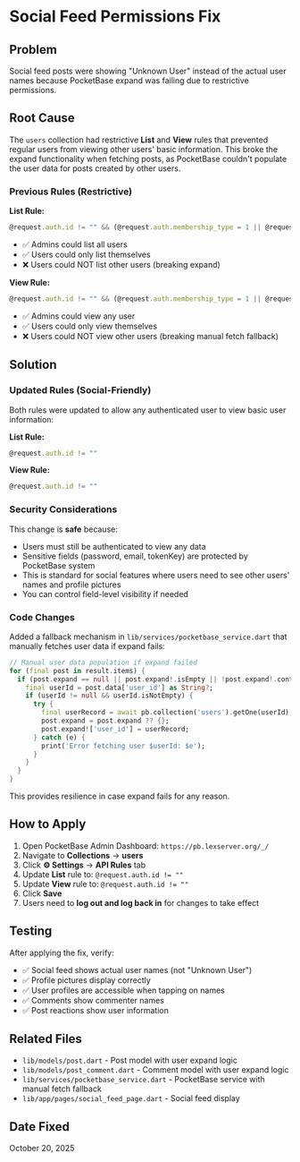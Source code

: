 # Social Feed Permissions Fix

## Problem

Social feed posts were showing "Unknown User" instead of the actual user names because PocketBase expand was failing due to restrictive permissions.

## Root Cause

The `users` collection had restrictive **List** and **View** rules that prevented regular users from viewing other users' basic information. This broke the expand functionality when fetching posts, as PocketBase couldn't populate the user data for posts created by other users.

### Previous Rules (Restrictive)

**List Rule:**

```javascript
@request.auth.id != "" && (@request.auth.membership_type = 1 || @request.auth.membership_type = 2) || id = @request.auth.id
```

- ✅ Admins could list all users
- ✅ Users could only list themselves
- ❌ Users could NOT list other users (breaking expand)

**View Rule:**

```javascript
@request.auth.id != "" && (@request.auth.membership_type = 1 || @request.auth.membership_type = 2 || id = @request.auth.id)
```

- ✅ Admins could view any user
- ✅ Users could only view themselves
- ❌ Users could NOT view other users (breaking manual fetch fallback)

## Solution

### Updated Rules (Social-Friendly)

Both rules were updated to allow any authenticated user to view basic user information:

**List Rule:**

```javascript
@request.auth.id != ""
```

**View Rule:**

```javascript
@request.auth.id != ""
```

### Security Considerations

This change is **safe** because:

- Users must still be authenticated to view any data
- Sensitive fields (password, email, tokenKey) are protected by PocketBase system
- This is standard for social features where users need to see other users' names and profile pictures
- You can control field-level visibility if needed

### Code Changes

Added a fallback mechanism in `lib/services/pocketbase_service.dart` that manually fetches user data if expand fails:

```dart
// Manual user data population if expand failed
for (final post in result.items) {
  if (post.expand == null || post.expand!.isEmpty || !post.expand!.containsKey('user_id')) {
    final userId = post.data['user_id'] as String?;
    if (userId != null && userId.isNotEmpty) {
      try {
        final userRecord = await pb.collection('users').getOne(userId);
        post.expand = post.expand ?? {};
        post.expand!['user_id'] = userRecord;
      } catch (e) {
        print('Error fetching user $userId: $e');
      }
    }
  }
}
```

This provides resilience in case expand fails for any reason.

## How to Apply

1. Open PocketBase Admin Dashboard: `https://pb.lexserver.org/_/`
2. Navigate to **Collections** → **users**
3. Click **⚙️ Settings** → **API Rules** tab
4. Update **List** rule to: `@request.auth.id != ""`
5. Update **View** rule to: `@request.auth.id != ""`
6. Click **Save**
7. Users need to **log out and log back in** for changes to take effect

## Testing

After applying the fix, verify:

- ✅ Social feed shows actual user names (not "Unknown User")
- ✅ Profile pictures display correctly
- ✅ User profiles are accessible when tapping on names
- ✅ Comments show commenter names
- ✅ Post reactions show user information

## Related Files

- `lib/models/post.dart` - Post model with user expand logic
- `lib/models/post_comment.dart` - Comment model with user expand logic
- `lib/services/pocketbase_service.dart` - PocketBase service with manual fetch fallback
- `lib/app/pages/social_feed_page.dart` - Social feed display

## Date Fixed

October 20, 2025
